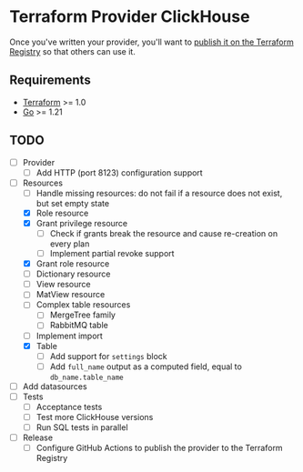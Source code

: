# Terraform Provider ClickHouse

Once you've written your provider, you'll want to [publish it on the Terraform Registry](https://developer.hashicorp.com/terraform/registry/providers/publishing) so that others can use it.

## Requirements

- [Terraform](https://developer.hashicorp.com/terraform/downloads) >= 1.0
- [Go](https://golang.org/doc/install) >= 1.21

## TODO
- [ ] Provider
  - [ ] Add HTTP (port 8123) configuration support
- [ ] Resources
  - [ ] Handle missing resources: do not fail if a resource does not exist, but set empty state
  - [x] Role resource
  - [x] Grant privilege resource
    - [ ] Check if grants break the resource and cause re-creation on every plan
    - [ ] Implement partial revoke support
  - [x] Grant role resource
  - [ ] Dictionary resource
  - [ ] View resource
  - [ ] MatView resource
  - [ ] Complex table resources
    - [ ] MergeTree family
    - [ ] RabbitMQ table
  - [ ] Implement import
  - [x] Table
    - [ ] Add support for `settings` block
    - [ ] Add `full_name` output as a computed field, equal to `db_name.table_name`
- [ ] Add datasources
- [ ] Tests
  - [ ] Acceptance tests
  - [ ] Test more ClickHouse versions
  - [ ] Run SQL tests in parallel
- [ ] Release
  - [ ] Configure GitHub Actions to publish the provider to the Terraform Registry
